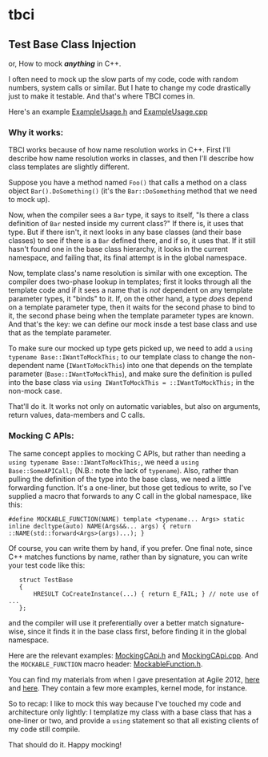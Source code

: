# tbci
## Test Base Class Injection

or, How to mock ***anything*** in C++.

I often need to mock up the slow parts of my code, code with random numbers, system calls or similar. But I hate to change my code drastically just to make it testable. And that's where TBCI comes in.

Here's an example [ExampleUsage.h](ExampleUsage.h) and [ExampleUsage.cpp](ExampleUsage.cpp)

### Why it works:
TBCI works because of how name resolution works in C++.  First I'll describe how name resolution works in classes, and then I'll describe how class templates are slightly different.

Suppose you have a method named ```Foo()``` that calls a method on a class object ```Bar().DoSomething()``` (it's the ```Bar::DoSomething``` method that we need to mock up).

Now, when the compiler sees a ```Bar``` type, it says to itself, "Is there a class definition of ```Bar``` nested inside my current class?"  If there is, it uses that type.
But if there isn't, it next looks in any base classes (and their base classes) to see if there is a ```Bar``` defined there, and if so, it uses that.
If it still hasn't found one in the base class hierarchy, it looks in the current namespace, and failing that, its final attempt is in the global namespace.

Now, template class's name resolution is similar with one exception. The compiler does two-phase lookup in templates; first it looks through all the template code and if it sees a name that is *not* dependent on any template parameter types, it "binds" to it.
If, on the other hand, a type *does* depend on a template parameter type, then it waits for the second phase to bind to it, the second phase being when the template parameter types are known.  And that's the key:  we can define our mock insde a test base class and use that as the template parameter.

To make sure our mocked up type gets picked up, we need to add a ```using typename Base::IWantToMockThis;``` to our template class to change the non-dependent name (```IWantToMockThis```) into one that depends on the template parameter (```Base::IWantToMockThis```), and make sure the definition is pulled into the base class via ```using IWantToMockThis = ::IWantToMockThis;``` in the non-mock case.

That'll do it. It works not only on automatic variables, but also on arguments, return values, data-members and C calls.

### Mocking C APIs:

The same concept applies to mocking C APIs, but rather than needing a ```using typename Base::IWantToMockThis;```, we need a ```using Base::SomeAPICall;``` (N.B.:  note the lack of ```typename```).
Also, rather than pulling the definition of the type into the base class, we need a little forwarding function. It's a one-liner, but those get tedious to write, so I've supplied a macro that forwards
to any C call in the global namespace, like this:

```#define MOCKABLE_FUNCTION(NAME) template <typename... Args> static inline decltype(auto) NAME(Args&&... args) { return ::NAME(std::forward<Args>(args)...); }```

Of course, you can write them by hand, if you prefer. One final note, since C++ matches functions by name, rather than by signature, you can write your test code like this:
```
   struct TestBase
   {
       HRESULT CoCreateInstance(...) { return E_FAIL; } // note use of ...
   };
```
and the compiler will use it preferentially over a better match signature-wise, since it finds it in the base class first, before finding it in the global namespace.

Here are the relevant examples:  [MockingCApi.h](MockingCApi.h) and [MockingCApi.cpp](MockingCApi.cpp).  And the ```MOCKABLE_FUNCTION``` macro header:  [MockableFunction.h](MockableFunction.h).


You can find my materials from when I gave presentation at Agile 2012, [here](https://www.agilealliance.org/wp-content/uploads/2016/01/EasilyMockingDependenciesInC.pdf) and [here](https://www.agilealliance.org/wp-content/uploads/2016/01/PrintOuts.cpp_.pdf). They contain a few more examples, kernel mode, for instance.



So to recap:  I like to mock this way because I've touched my code and architecture only lightly:  I templatize my class with a base class that has a one-liner or two, and provide a ```using``` statement so that all existing clients of my code still compile.

That should do it.  Happy mocking!
